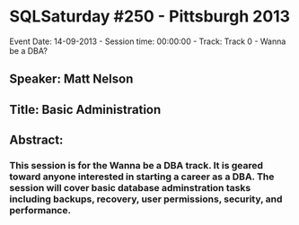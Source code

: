 # SQLSaturday #250 - Pittsburgh 2013
Event Date: 14-09-2013 - Session time: 00:00:00 - Track: Track 0 - Wanna be a DBA?
## Speaker: Matt Nelson
## Title: Basic Administration
## Abstract:
### This session is for the Wanna be a DBA track.  It is geared toward anyone interested in starting a career as a DBA. The session will cover basic database adminstration tasks including backups, recovery, user permissions, security, and performance.

